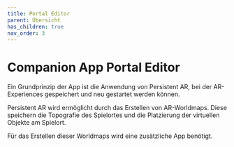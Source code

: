 ```yaml
---
title: Portal Editor
parent: Übersicht
has_children: true
nav_order: 3
---
```


# Companion App Portal Editor

Ein Grundprinzip der App ist die Anwendung von Persistent AR, bei der AR-Experiences gespeichert und neu gestartet werden können.

Persistent AR wird ermöglicht durch das Erstellen von AR-Worldmaps. Diese speichern die Topografie des Spielortes und die Platzierung der virtuellen Objekte am Spielort.

Für das Erstellen dieser Worldmaps wird eine zusätzliche App benötigt.

